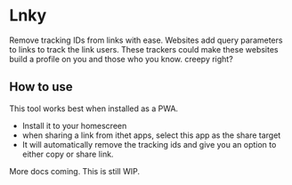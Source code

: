 # Lnky

Remove tracking IDs from links with ease. Websites add query parameters to links to track the link users. 
These trackers could make these websites build a profile on you and those who you know. 
creepy right? 

## How to use
This tool works best when installed as a PWA. 
- Install it to your homescreen
- when sharing a link from ithet apps, select this app as the share target
- It will automatically remove the tracking ids and give you an option to either copy or share link. 


More docs coming. This is still WIP. 